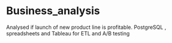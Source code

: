 # Business_analysis
Analysed if launch of new product line is profitable. PostgreSQL , spreadsheets and Tableau for ETL and A/B testing
